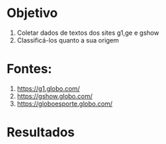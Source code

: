 # Objetivo

1. Coletar dados de textos dos sites g1,ge e gshow 
2. Classificá-los quanto a sua origem

# Fontes:

1. https://g1.globo.com/
2. https://gshow.globo.com/
3. https://globoesporte.globo.com/

# Resultados
